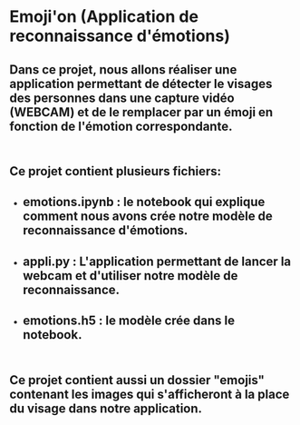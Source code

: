 # Emoji'on (Application de reconnaissance d'émotions)

## Dans ce projet, nous allons réaliser une application permettant de détecter le visages des personnes dans une capture vidéo (WEBCAM) et de le remplacer par un émoji en fonction de l'émotion correspondante.<br/><br/>  
   
## Ce projet contient plusieurs fichiers:
 * ## emotions.ipynb : le notebook qui explique comment nous avons crée notre modèle de reconnaissance d'émotions.
* ##  appli.py : L'application permettant de lancer la webcam et d'utiliser notre modèle de reconnaissance.
* ## emotions.h5 : le modèle crée dans le notebook.<br/><br/> 

## Ce projet contient aussi un dossier "emojis" contenant les images qui s'afficheront à la place du visage dans notre application.